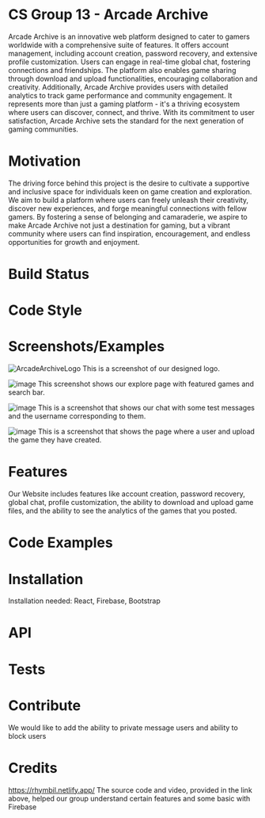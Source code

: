 # CS Group 13 - Arcade Archive 
Arcade Archive is an innovative web platform designed to cater to gamers worldwide with a comprehensive suite of features. It offers account management, including account creation, password recovery, and extensive profile customization. Users can engage in real-time global chat, fostering connections and friendships. The platform also enables game sharing through download and upload functionalities, encouraging collaboration and creativity.
Additionally, Arcade Archive provides users with detailed analytics to track game performance and community engagement. It represents more than just a gaming platform - it's a thriving ecosystem where users can discover, connect, and thrive. With its commitment to user satisfaction, Arcade Archive sets the standard for the next generation of gaming communities.
# Motivation 
The driving force behind this project is the desire to cultivate a supportive and inclusive space for individuals keen on game creation and exploration. We aim to build a platform where users can freely unleash their creativity, discover new experiences, and forge meaningful connections with fellow gamers. By fostering a sense of belonging and camaraderie, we aspire to make Arcade Archive not just a destination for gaming, but a vibrant community where users can find inspiration, encouragement, and endless opportunities for growth and enjoyment.
# Build Status 

# Code Style

# Screenshots/Examples
![ArcadeArchiveLogo](https://github.com/WVU-CS230-2024-01-Group13/ArcadeArchive/assets/143005488/5053f8c3-5203-4055-a0d0-da329b47dbee)
This is a screenshot of our designed logo.

![image](https://github.com/WVU-CS230-2024-01-Group13/ArcadeArchive/assets/143005488/3f72dc00-dd90-4a1b-a2c0-9362f9b05ba7)
This screenshot shows our explore page with featured games and search bar.

![image](https://github.com/WVU-CS230-2024-01-Group13/ArcadeArchive/assets/143005488/87af9f53-02a0-494d-8c31-95c4b5d8bd84)
This is a screenshot that shows our chat with some test messages and the username corresponding to them.

![image](https://github.com/WVU-CS230-2024-01-Group13/ArcadeArchive/assets/143005488/d516bc97-0935-4374-bb89-5dcf926dc330)
This is a screenshot that shows the page where a user and upload the game they have created.

# Features
Our Website includes features like account creation, password recovery, global chat, profile customization, the ability to download and upload game files, and the ability to see the analytics of the games that you posted.
# Code Examples

# Installation 
Installation needed: React, Firebase, Bootstrap 

# API

# Tests


# Contribute 
We would like to add the ability to private message users and ability to block users
# Credits
https://rhymbil.netlify.app/
The source code and video, provided in the link above, helped our group understand certain features and some basic with Firebase
